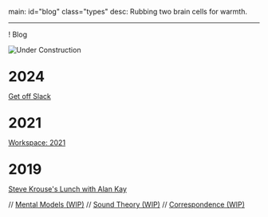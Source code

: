 main: id="blog" class="types"
desc: Rubbing two brain cells for warmth.

---

! Blog

<style>
  main a {
    display: block;
    margin: .5em 0;
    font-size: 2em;
  }

  main img {
    margin-top: -8.5em;
    margin-bottom: -4em;
  }

  h1 {
    margin: 1em 0 0;
  }
</style>

![Under Construction](https://d3um8l2sa8g9bu.cloudfront.net/blog/construction.gif)

# 2024

[Get off Slack](get-off-slack)

# 2021
[Workspace: 2021](workspace-2021)

# 2019
[Steve Krouse's Lunch with Alan Kay](lunch-with-alan-kay)

// [Mental Models (WIP)](mental-models)
// [Sound Theory (WIP)](sound-theory)
// [Correspondence (WIP)](correspondence)
